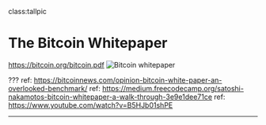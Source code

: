 class:tallpic
# The Bitcoin Whitepaper

https://bitcoin.org/bitcoin.pdf
![Bitcoin whitepaper](../media/bitcoin-paper-header.png)


???
ref: https://bitcoinnews.com/opinion-bitcoin-white-paper-an-overlooked-benchmark/
ref: https://medium.freecodecamp.org/satoshi-nakamotos-bitcoin-whitepaper-a-walk-through-3e9e1dee71ce
ref: https://www.youtube.com/watch?v=B5HJb01shPE

---
